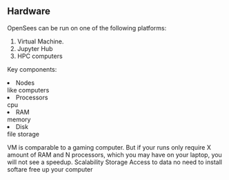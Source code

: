 ## Hardware

OpenSees can be run on one of the following platforms:
1. Virtual Machine.
2. Jupyter Hub
3. HPC computers

Key components:
<li> Nodes</li> like computers
<li> Processors</li> cpu
<li> RAM</li> memory
<li> Disk</li> file storage

VM is comparable to a gaming computer.
But if your runs only require X amount of RAM and N processors, which you may have on your laptop, you will not see a speedup.
Scalability
Storage
Access to data
no need to install softare
free up your computer